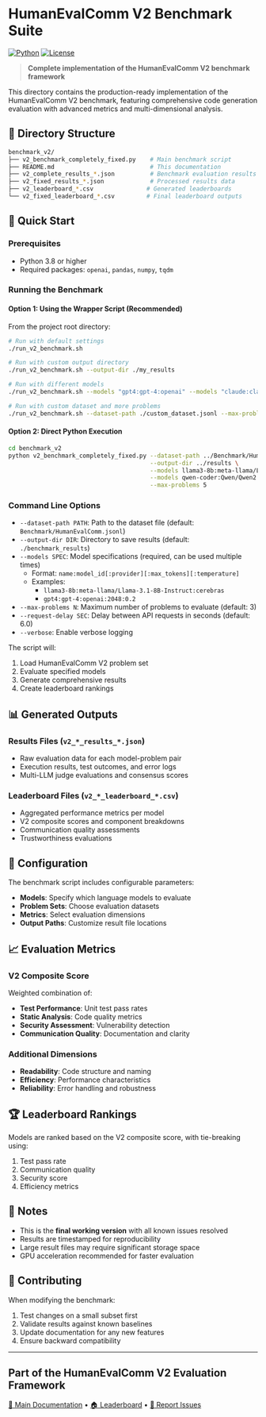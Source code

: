 # HumanEvalComm V2 Benchmark Suite

[![Python](https://img.shields.io/badge/Python-3.8+-blue.svg)](https://www.python.org/)
[![License](https://img.shields.io/badge/License-MIT-green.svg)](LICENSE)

> **Complete implementation of the HumanEvalComm V2 benchmark framework**

This directory contains the production-ready implementation of the HumanEvalComm V2 benchmark, featuring comprehensive code generation evaluation with advanced metrics and multi-dimensional analysis.

## 📁 Directory Structure

```bash
benchmark_v2/
├── v2_benchmark_completely_fixed.py    # Main benchmark script
├── README.md                           # This documentation
├── v2_complete_results_*.json          # Benchmark evaluation results
├── v2_fixed_results_*.json             # Processed results data
├── v2_leaderboard_*.csv               # Generated leaderboards
└── v2_fixed_leaderboard_*.csv         # Final leaderboard outputs
```

## 🚀 Quick Start

### Prerequisites

- Python 3.8 or higher
- Required packages: `openai`, `pandas`, `numpy`, `tqdm`

### Running the Benchmark

#### Option 1: Using the Wrapper Script (Recommended)

From the project root directory:

```bash
# Run with default settings
./run_v2_benchmark.sh

# Run with custom output directory
./run_v2_benchmark.sh --output-dir ./my_results

# Run with different models
./run_v2_benchmark.sh --models "gpt4:gpt-4:openai" --models "claude:claude-3-sonnet:anthropic"

# Run with custom dataset and more problems
./run_v2_benchmark.sh --dataset-path ./custom_dataset.jsonl --max-problems 10 --verbose
```

#### Option 2: Direct Python Execution

```bash
cd benchmark_v2
python v2_benchmark_completely_fixed.py --dataset-path ../Benchmark/HumanEvalComm.jsonl \
                                        --output-dir ../results \
                                        --models llama3-8b:meta-llama/Llama-3.1-8B-Instruct:cerebras \
                                        --models qwen-coder:Qwen/Qwen2.5-Coder-32B-Instruct:together \
                                        --max-problems 5
```

### Command Line Options

- `--dataset-path PATH`: Path to the dataset file (default: `Benchmark/HumanEvalComm.jsonl`)
- `--output-dir DIR`: Directory to save results (default: `./benchmark_results`)
- `--models SPEC`: Model specifications (required, can be used multiple times)
  - Format: `name:model_id[:provider][:max_tokens][:temperature]`
  - Examples:
    - `llama3-8b:meta-llama/Llama-3.1-8B-Instruct:cerebras`
    - `gpt4:gpt-4:openai:2048:0.2`
- `--max-problems N`: Maximum number of problems to evaluate (default: 3)
- `--request-delay SEC`: Delay between API requests in seconds (default: 6.0)
- `--verbose`: Enable verbose logging

The script will:

1. Load HumanEvalComm V2 problem set
2. Evaluate specified models  
3. Generate comprehensive results
4. Create leaderboard rankings

## 📊 Generated Outputs

### Results Files (`v2_*_results_*.json`)

- Raw evaluation data for each model-problem pair
- Execution results, test outcomes, and error logs
- Multi-LLM judge evaluations and consensus scores

### Leaderboard Files (`v2_*_leaderboard_*.csv`)

- Aggregated performance metrics per model
- V2 composite scores and component breakdowns
- Communication quality assessments
- Trustworthiness evaluations

## 🔧 Configuration

The benchmark script includes configurable parameters:

- **Models**: Specify which language models to evaluate
- **Problem Sets**: Choose evaluation datasets
- **Metrics**: Select evaluation dimensions
- **Output Paths**: Customize result file locations

## 📈 Evaluation Metrics

### V2 Composite Score

Weighted combination of:

- **Test Performance**: Unit test pass rates
- **Static Analysis**: Code quality metrics
- **Security Assessment**: Vulnerability detection
- **Communication Quality**: Documentation and clarity

### Additional Dimensions

- **Readability**: Code structure and naming
- **Efficiency**: Performance characteristics
- **Reliability**: Error handling and robustness

## 🏆 Leaderboard Rankings

Models are ranked based on the V2 composite score, with tie-breaking using:

1. Test pass rate
2. Communication quality
3. Security score
4. Efficiency metrics

## 📝 Notes

- This is the **final working version** with all known issues resolved
- Results are timestamped for reproducibility
- Large result files may require significant storage space
- GPU acceleration recommended for faster evaluation

## 🤝 Contributing

When modifying the benchmark:

1. Test changes on a small subset first
2. Validate results against known baselines
3. Update documentation for any new features
4. Ensure backward compatibility

---

## Part of the HumanEvalComm V2 Evaluation Framework

[📖 Main Documentation](../README.md) •
[🏠 Leaderboard](../flask_leaderboard/) •
[🐛 Report Issues](https://github.com/your-repo/humaneval-comm/issues)
